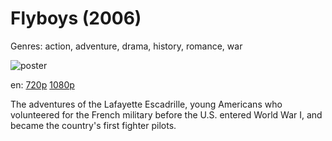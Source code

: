 # Flyboys (2006)

Genres: action, adventure, drama, history, romance, war

![poster](http://image.tmdb.org/t/p/w500/ap7UcuDPhyaY165YppEZJdbU1sA.jpg)

en:
  [720p](magnet:?xt=urn:btih:CBAB8C1CC6BD677E03C6388B58057BE7F575F9BF&tr=udp://glotorrents.pw:6969/announce&tr=udp://tracker.opentrackr.org:1337/announce&tr=udp://torrent.gresille.org:80/announce&tr=udp://tracker.openbittorrent.com:80&tr=udp://tracker.coppersurfer.tk:6969&tr=udp://tracker.leechers-paradise.org:6969&tr=udp://p4p.arenabg.ch:1337&tr=udp://tracker.internetwarriors.net:1337)
  [1080p](magnet:?xt=urn:btih:D68F8170CD3BA8CB4D913A69D2390B4CA6347BA7&tr=udp://glotorrents.pw:6969/announce&tr=udp://tracker.opentrackr.org:1337/announce&tr=udp://torrent.gresille.org:80/announce&tr=udp://tracker.openbittorrent.com:80&tr=udp://tracker.coppersurfer.tk:6969&tr=udp://tracker.leechers-paradise.org:6969&tr=udp://p4p.arenabg.ch:1337&tr=udp://tracker.internetwarriors.net:1337)
  


The adventures of the Lafayette Escadrille, young Americans who volunteered for the French military before the U.S. entered World War I, and became the country's first fighter pilots.